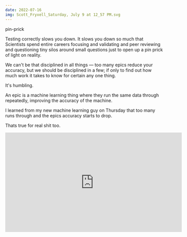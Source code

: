 ```yaml
---
date: 2022-07-16
img: Scott_Fryxell_Saturday, July 9 at 12_57 PM.svg
---
```


pin-prick

Testing correctly slows you down. It slows you down so much that Scientists spend entire careers focusing and validating and peer reviewing and questioning tiny silos around small questions just to open up a pin prick of light on reality.

We can't be that disciplined in all things — too many epics reduce your accuracy, but we should be disciplined in a few; if only to find out how much work it takes to know for certain any one thing.

It's humbling.

An epic is a machine learning thing where they run the same data through repeatedly, improving the accuracy of the machine.

I learned from my new machine learning guy on Thursday that too many runs through and the epics accuracy starts to drop.

Thats true for real shit too.

<iframe width="560" height="315" src="https://www.youtube.com/embed/P1ww1IXRfTA?clip=UgkxGHztPOo6vEeIz__v-lEXlWdd12J_RyWD&amp;clipt=EIDnGBiUuRo" title="YouTube video player" frameborder="0" allow="accelerometer; autoplay; clipboard-write; encrypted-media; gyroscope; picture-in-picture" allowfullscreen></iframe>
